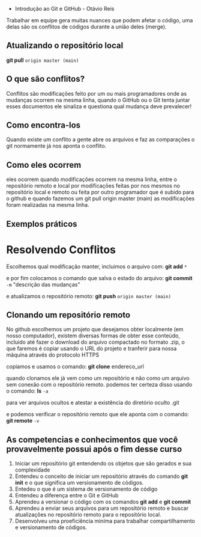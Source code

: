* Introdução ao Git e GitHub - Otávio Reis

Trabalhar em equipe gera muitas nuances que podem afetar o código, uma delas são os conflitos de códigos durante a união deles (merge).

## Atualizando o repositório local

**git pull** `origin master (main)`

## O que são conflitos?
Conflitos são modificações feito por um ou mais programadores onde as mudanças ocorrem na mesma linha, quando o GitHub ou o Git tenta juntar esses documentos ele sinaliza e questiona qual mudança deve prevalecer!

## Como encontra-los
Quando existe um conflito a gente abre os arquivos e faz as comparações o git normamente já nos aponta o conflito.

## Como eles ocorrem 
eles ocorrem quando modificações ocorrem na mesma linha, entre o repositório remoto e local por modificações feitas por nos mesmos no repositório local e remoto ou feita por outro programador que é subido para o github e quando fazemos um git pull origin master (main) as modificações foram realizadas na mesma linha.

## Exemplos práticos

# Resolvendo Conflitos
Escolhemos qual modificação manter, incluimos o arquivo com:
**git add** `*`

e por fim colocamos o comando que salva o estado do arquivo:
**git commit** `-m` "descrição das mudanças"

e atualizamos o repositório remoto:
**git push** `origin master (main)`  

## Clonando um repositório remoto
No github escolhemos um projeto que desejamos obter localmente (em nosso computador), existem diversas formas de obter esse conteúdo, incluido até fazer o download do arquivo compactado no formato .zip, o que faremos é copiar usando o URL do projeto e tranferir para nossa máquina através do protocolo HTTPS 

copiamos e usamos o comando:
**git clone** endereco_url

quando clonamos ele já vem como um repositório e não como um arquivo sem conexão com o repositório remoto.
podemos ter certeza disso usando o comando:
**ls**  `-a`

para ver arquivos ocultos e atestar a existência do diretório oculto .git 

e podemos verificar o repositório remoto que ele aponta com o comando:
**git remote** `-v`

## As competencias e conhecimentos que você provavelmente possui após o fim desse curso
1. Iniciar um repositório git entendendo os objetos que são gerados e sua complexidade
2. Entendeu o conceito de iniciar um repositório através do comando **git init** e o que significa um versionamento de códigos.
3. Entedeu o que é um sistema de versionamento de código
4. Entendeu a diferença entre o Git e GitHub
5. Aprendeu a versionar o código com os comandos **git add** e **git commit**
6. Aprendeu a enviar seus arquivos para um repositório remoto e buscar atualizações no repositório remoto para o repositório local.
7. Desenvolveu uma proeficiência miníma para trabalhar compartilhamento e versionamento de códigos.



